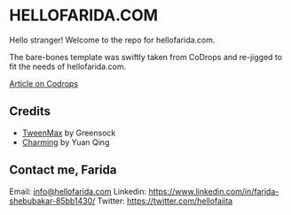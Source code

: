 # HELLOFARIDA.COM

Hello stranger! Welcome to the repo for hellofarida.com.

The bare-bones template was swiftly taken from CoDrops and re-jigged to fit the needs of hellofarida.com.

[Article on Codrops](https://tympanus.net/codrops/?p=38971)

## Credits

- [TweenMax](https://greensock.com/tweenmax) by Greensock
- [Charming](https://github.com/yuanqing/charming) by Yuan Qing

## Contact me, Farida

Email: info@hellofarida.com
Linkedin: https://www.linkedin.com/in/farida-shebubakar-85bb1430/
Twitter: https://twitter.com/hellofajita
